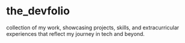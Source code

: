 # the_devfolio
collection of my work, showcasing projects, skills, and extracurricular experiences that reflect my journey in tech and beyond.
